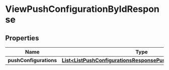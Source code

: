 

# ViewPushConfigurationByIdResponse


## Properties

| Name | Type | Description | Notes |
|------------ | ------------- | ------------- | -------------|
|**pushConfigurations** | [**List&lt;ListPushConfigurationsResponsePushConfigurationsInner&gt;**](ListPushConfigurationsResponsePushConfigurationsInner.md) |  |  [optional] |




